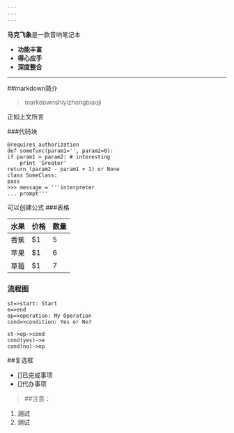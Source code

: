 ```yaml
---
---
---
```

**马克飞象**是一款音响笔记本

- **功能丰富**
- **得心应手**
- **深度整合**

---
##markdown简介
>markdownshiyizhongbiaoji

正如上文所言

###代码块

    @requires_authorization
	def somefunc(param1='', param2=0):
    if param1 > param2: # interesting
        print 'Greater'
    return (param2 - param1 + 1) or None
	class SomeClass:
    pass
	>>> message = '''interpreter
	... prompt'''

可以创建公式
###表格

| 水果        | 价格    |  数量  |
| -  | :-----  |:- |
| 香蕉        | $1      |   5    |
| 苹果        | $1      |   6    |
| 草莓        | $1      |   7    |

### 流程图
```flow
st=>start: Start
e=>end
op=>operation: My Operation
cond=>condition: Yes or No?

st->op->cond
cond(yes)->e
cond(no)->op
```
##复选框

- []已完成事项
- []代办事项

>##注意：

1. 测试
2. 测试

[^demo]:shiliwendang 








